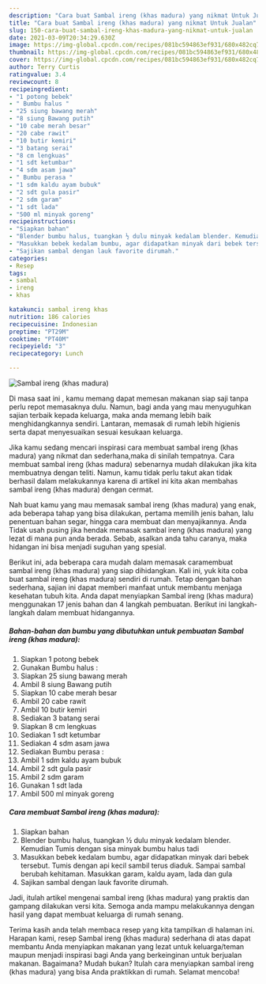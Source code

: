 ```yaml
---
description: "Cara buat Sambal ireng (khas madura) yang nikmat Untuk Jualan"
title: "Cara buat Sambal ireng (khas madura) yang nikmat Untuk Jualan"
slug: 150-cara-buat-sambal-ireng-khas-madura-yang-nikmat-untuk-jualan
date: 2021-03-09T20:34:29.630Z
image: https://img-global.cpcdn.com/recipes/081bc594863ef931/680x482cq70/sambal-ireng-khas-madura-foto-resep-utama.jpg
thumbnail: https://img-global.cpcdn.com/recipes/081bc594863ef931/680x482cq70/sambal-ireng-khas-madura-foto-resep-utama.jpg
cover: https://img-global.cpcdn.com/recipes/081bc594863ef931/680x482cq70/sambal-ireng-khas-madura-foto-resep-utama.jpg
author: Terry Curtis
ratingvalue: 3.4
reviewcount: 8
recipeingredient:
- "1 potong bebek"
- " Bumbu halus "
- "25 siung bawang merah"
- "8 siung Bawang putih"
- "10 cabe merah besar"
- "20 cabe rawit"
- "10 butir kemiri"
- "3 batang serai"
- "8 cm lengkuas"
- "1 sdt ketumbar"
- "4 sdm asam jawa"
- " Bumbu perasa "
- "1 sdm kaldu ayam bubuk"
- "2 sdt gula pasir"
- "2 sdm garam"
- "1 sdt lada"
- "500 ml minyak goreng"
recipeinstructions:
- "Siapkan bahan"
- "Blender bumbu halus, tuangkan ½ dulu minyak kedalam blender. Kemudian Tumis dengan sisa minyak bumbu halus tadi"
- "Masukkan bebek kedalam bumbu, agar didapatkan minyak dari bebek tersebut. Tumis dengan api kecil sambil terus diaduk. Sampai sambal berubah kehitaman. Masukkan garam, kaldu ayam, lada dan gula"
- "Sajikan sambal dengan lauk favorite dirumah."
categories:
- Resep
tags:
- sambal
- ireng
- khas

katakunci: sambal ireng khas 
nutrition: 186 calories
recipecuisine: Indonesian
preptime: "PT29M"
cooktime: "PT40M"
recipeyield: "3"
recipecategory: Lunch

---
```



![Sambal ireng (khas madura)](https://img-global.cpcdn.com/recipes/081bc594863ef931/680x482cq70/sambal-ireng-khas-madura-foto-resep-utama.jpg)

Di masa  saat ini , kamu memang dapat memesan makanan siap saji tanpa perlu repot memasaknya dulu. Namun, bagi anda yang mau menyuguhkan sajian terbaik kepada keluarga, maka anda memang lebih baik menghidangkannya sendiri. Lantaran, memasak di rumah lebih higienis serta dapat menyesuaikan sesuai kesukaan keluarga.

Jika kamu sedang mencari inspirasi cara membuat sambal ireng (khas madura) yang nikmat dan sederhana,maka di sinilah tempatnya. Cara membuat sambal ireng (khas madura)  sebenarnya mudah dilakukan jika kita membuatnya dengan teliti. Namun, kamu tidak perlu takut akan tidak berhasil dalam melakukannya 
karena di artikel ini kita akan membahas sambal ireng (khas madura) dengan cermat.  



Nah buat kamu yang mau memasak sambal ireng (khas madura) yang enak, ada beberapa tahap yang bisa dilakukan, pertama memilih jenis bahan, lalu penentuan bahan segar, hingga cara membuat dan menyajikannya. Anda Tidak usah pusing jika hendak memasak sambal ireng (khas madura) yang lezat di mana pun anda berada. Sebab, asalkan anda  tahu caranya, maka hidangan ini bisa menjadi suguhan yang spesial.

Berikut ini, ada beberapa cara mudah dalam memasak caramembuat sambal ireng (khas madura) yang siap dihidangkan. Kali ini, yuk kita coba buat sambal ireng (khas madura) sendiri di rumah. Tetap dengan bahan sederhana, sajian ini dapat memberi manfaat untuk membantu menjaga kesehatan tubuh kita. Anda dapat menyiapkan Sambal ireng (khas madura) menggunakan 17 jenis bahan dan 4 langkah pembuatan. Berikut ini langkah-langkah dalam membuat hidangannya.

<!--inarticleads1-->

##### Bahan-bahan dan bumbu yang dibutuhkan untuk pembuatan Sambal ireng (khas madura):

1. Siapkan 1 potong bebek
1. Gunakan  Bumbu halus :
1. Siapkan 25 siung bawang merah
1. Ambil 8 siung Bawang putih
1. Siapkan 10 cabe merah besar
1. Ambil 20 cabe rawit
1. Ambil 10 butir kemiri
1. Sediakan 3 batang serai
1. Siapkan 8 cm lengkuas
1. Sediakan 1 sdt ketumbar
1. Sediakan 4 sdm asam jawa
1. Sediakan  Bumbu perasa :
1. Ambil 1 sdm kaldu ayam bubuk
1. Ambil 2 sdt gula pasir
1. Ambil 2 sdm garam
1. Gunakan 1 sdt lada
1. Ambil 500 ml minyak goreng




<!--inarticleads2-->

##### Cara membuat Sambal ireng (khas madura):

1. Siapkan bahan
1. Blender bumbu halus, tuangkan ½ dulu minyak kedalam blender. Kemudian Tumis dengan sisa minyak bumbu halus tadi
1. Masukkan bebek kedalam bumbu, agar didapatkan minyak dari bebek tersebut. Tumis dengan api kecil sambil terus diaduk. Sampai sambal berubah kehitaman. Masukkan garam, kaldu ayam, lada dan gula
1. Sajikan sambal dengan lauk favorite dirumah.




Jadi, itulah artikel mengenai  sambal ireng (khas madura)  yang praktis dan gampang dilakukan versi kita. Semoga anda mampu melakukannya dengan hasil yang dapat membuat keluarga di rumah senang. 

Terima kasih anda telah membaca resep yang kita tampilkan di halaman ini. Harapan kami, resep  Sambal ireng (khas madura) sederhana di atas dapat membantu Anda menyiapkan makanan yang lezat untuk keluarga/teman maupun menjadi inspirasi bagi Anda yang berkeinginan untuk berjualan makanan. Bagaimana? Mudah bukan? Itulah cara menyiapkan sambal ireng (khas madura) yang bisa Anda praktikkan di rumah. Selamat mencoba!

